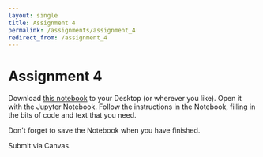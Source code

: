```yaml
---
layout: single
title: Assignment 4
permalink: /assignments/assignment_4
redirect_from: /assignment_4
---
```


# Assignment 4

Download [this notebook](assignment_4.ipynb) to your Desktop (or wherever you
like).   Open it with the Jupyter Notebook. Follow the instructions in the
Notebook, filling in the bits of code and text that you need.

Don't forget to save the Notebook when you have finished.

Submit via Canvas.
